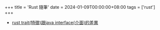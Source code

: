 +++
title = 'Rust 隨筆'
date = 2024-01-09T00:00:00+08:00
tags = ['rust']
+++


- [rust trait(特徵)跟java interface(介面)的差異](https://superj80820.github.io/blog.messfar.com/post/note/rust-note-rust-trait-vs-java-interface)
